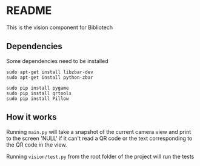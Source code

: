 # README
This is the vision component for Bibliotech

## Dependencies
Some dependencies need to be installed

```
sudo apt-get install libzbar-dev
sudo apt-get install python-zbar

sudo pip install pygame
sudo pip install qrtools
sudo pip install Pillow
```

## How it works
Running `main.py` will take a snapshot of the current camera view and print to
the screen 'NULL' if it can't read a QR code or the text corresponding to the QR
code in the view.

Running `vision/test.py` from the root folder of the project will run the tests
